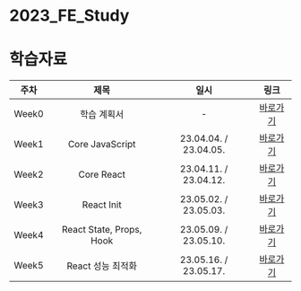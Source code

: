 # 2023_FE_Study

# 학습자료
|  주차   |       제목        |          일시           |                                                      링크                                                      |
|:-----:|:---------------:|:---------------------:|:------------------------------------------------------------------------------------------------------------:|
| Week0 |     학습 계획서      |           -           | [바로가기](https://temporal-fender-15a.notion.site/Web-FrontEnd-Study-Js-React-4daf42d9e2b44d10abf3f6d9708dad1c) |
| Week1 | Core JavaScript | 23.04.04. / 23.04.05. |    [바로가기](https://temporal-fender-15a.notion.site/Week1-Core-JavaScript-765e6c11b16041db9c77aa1b1e9f5f4f)    |
| Week2 |   Core React    | 23.04.11. / 23.04.12. |                                                   [바로가기](https://temporal-fender-15a.notion.site/Week2-Core-React-65150da4a7c84a55b30b71b820b7b913)                                                   |
| Week3 | React Init | 23.05.02. / 23.05.03. |    [바로가기](https://temporal-fender-15a.notion.site/Week3-React-Init-0b3ace5279164225a47de1e3738bd7eb)    |
| Week4 | React State, Props, Hook | 23.05.09. / 23.05.10. |    [바로가기](https://temporal-fender-15a.notion.site/Week4-React-State-Props-Hooks-81a2161b5f354e1a96639cc4d867f78f)    |
| Week5 | React 성능 최적화 | 23.05.16. / 23.05.17. |    [바로가기](https://temporal-fender-15a.notion.site/Week5-6b3164017cfd4e99ad93f84ebfa68c1a)    |
